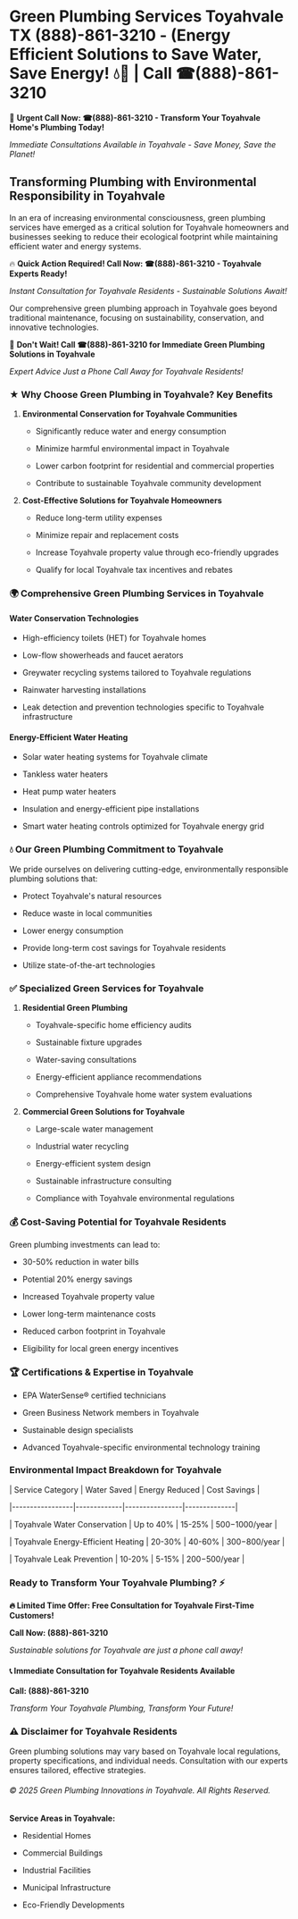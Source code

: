 # Green Plumbing Services Toyahvale TX (888)-861-3210 - (Energy Efficient Solutions to Save Water, Save Energy! 💧🌿 | Call ☎(888)-861-3210

🚨 **Urgent Call Now: ☎(888)-861-3210 - Transform Your Toyahvale Home's Plumbing Today!**
*Immediate Consultations Available in Toyahvale - Save Money, Save the Planet!*

## Transforming Plumbing with Environmental Responsibility in Toyahvale

In an era of increasing environmental consciousness, green plumbing services have emerged as a critical solution for Toyahvale homeowners and businesses seeking to reduce their ecological footprint while maintaining efficient water and energy systems. 

🔥 **Quick Action Required! Call Now: ☎(888)-861-3210 - Toyahvale Experts Ready!**
*Instant Consultation for Toyahvale Residents - Sustainable Solutions Await!*

Our comprehensive green plumbing approach in Toyahvale goes beyond traditional maintenance, focusing on sustainability, conservation, and innovative technologies.

🚨 **Don't Wait! Call ☎(888)-861-3210 for Immediate Green Plumbing Solutions in Toyahvale**
*Expert Advice Just a Phone Call Away for Toyahvale Residents!*

### ★ Why Choose Green Plumbing in Toyahvale? Key Benefits

1. **Environmental Conservation for Toyahvale Communities** 
   - Significantly reduce water and energy consumption
   - Minimize harmful environmental impact in Toyahvale
   - Lower carbon footprint for residential and commercial properties
   - Contribute to sustainable Toyahvale community development

2. **Cost-Effective Solutions for Toyahvale Homeowners** 
   - Reduce long-term utility expenses
   - Minimize repair and replacement costs
   - Increase Toyahvale property value through eco-friendly upgrades
   - Qualify for local Toyahvale tax incentives and rebates

### 🌍 Comprehensive Green Plumbing Services in Toyahvale

#### Water Conservation Technologies
- High-efficiency toilets (HET) for Toyahvale homes
- Low-flow showerheads and faucet aerators
- Greywater recycling systems tailored to Toyahvale regulations
- Rainwater harvesting installations
- Leak detection and prevention technologies specific to Toyahvale infrastructure

#### Energy-Efficient Water Heating
- Solar water heating systems for Toyahvale climate
- Tankless water heaters
- Heat pump water heaters
- Insulation and energy-efficient pipe installations
- Smart water heating controls optimized for Toyahvale energy grid

### 💧 Our Green Plumbing Commitment to Toyahvale

We pride ourselves on delivering cutting-edge, environmentally responsible plumbing solutions that:
- Protect Toyahvale's natural resources
- Reduce waste in local communities
- Lower energy consumption
- Provide long-term cost savings for Toyahvale residents
- Utilize state-of-the-art technologies

### ✅ Specialized Green Services for Toyahvale

1. **Residential Green Plumbing**
   - Toyahvale-specific home efficiency audits
   - Sustainable fixture upgrades
   - Water-saving consultations
   - Energy-efficient appliance recommendations
   - Comprehensive Toyahvale home water system evaluations

2. **Commercial Green Solutions for Toyahvale**
   - Large-scale water management
   - Industrial water recycling
   - Energy-efficient system design
   - Sustainable infrastructure consulting
   - Compliance with Toyahvale environmental regulations

### 💰 Cost-Saving Potential for Toyahvale Residents

Green plumbing investments can lead to:
- 30-50% reduction in water bills
- Potential 20% energy savings
- Increased Toyahvale property value
- Lower long-term maintenance costs
- Reduced carbon footprint in Toyahvale
- Eligibility for local green energy incentives

### 🏆 Certifications & Expertise in Toyahvale

- EPA WaterSense® certified technicians
- Green Business Network members in Toyahvale
- Sustainable design specialists
- Advanced Toyahvale-specific environmental technology training

### Environmental Impact Breakdown for Toyahvale

| Service Category | Water Saved | Energy Reduced | Cost Savings |
|-----------------|-------------|----------------|--------------|
| Toyahvale Water Conservation | Up to 40% | 15-25% | $500-$1000/year |
| Toyahvale Energy-Efficient Heating | 20-30% | 40-60% | $300-$800/year |
| Toyahvale Leak Prevention | 10-20% | 5-15% | $200-$500/year |

### Ready to Transform Your Toyahvale Plumbing? ⚡

**🔥 Limited Time Offer: Free Consultation for Toyahvale First-Time Customers!**

**Call Now: (888)-861-3210**
*Sustainable solutions for Toyahvale are just a phone call away!*

#### 📞 Immediate Consultation for Toyahvale Residents Available

**Call: (888)-861-3210**
*Transform Your Toyahvale Plumbing, Transform Your Future!*

### ⚠️ Disclaimer for Toyahvale Residents

Green plumbing solutions may vary based on Toyahvale local regulations, property specifications, and individual needs. Consultation with our experts ensures tailored, effective strategies.

###### © 2025 Green Plumbing Innovations in Toyahvale. All Rights Reserved.

**Service Areas in Toyahvale:** 
- Residential Homes
- Commercial Buildings
- Industrial Facilities
- Municipal Infrastructure
- Eco-Friendly Developments
